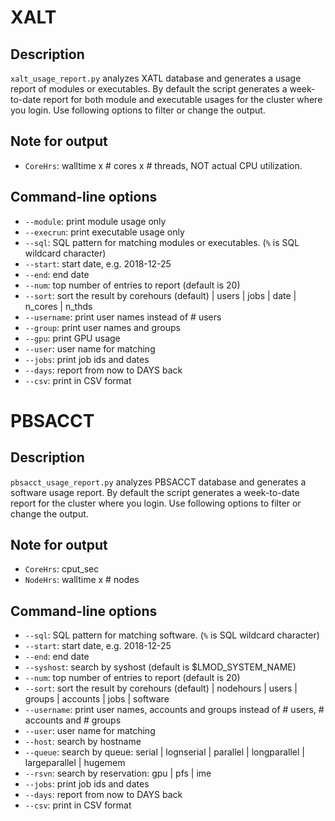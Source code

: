# XALT
## Description 
`xalt_usage_report.py` analyzes XATL database and generates a usage report of modules or executables. By default the script generates a week-to-date report for both module and executable usages for the cluster where you login. Use following options to filter or change the output.

## Note for output
* `CoreHrs`: walltime x # cores x # threads, NOT actual CPU utilization.

## Command-line options
* `--module`: print module usage only
* `--execrun`: print executable usage only
* `--sql`: SQL pattern for matching modules or executables. (`%` is SQL wildcard character)
* `--start`: start date, e.g. 2018-12-25
* `--end`: end date
* `--num`: top number of entries to report (default is 20)
* `--sort`: sort the result by corehours (default) | users | jobs | date | n_cores | n_thds 
* `--username`: print user names instead of # users
* `--group`: print user names and groups
* `--gpu`: print GPU usage 
* `--user`: user name for matching
* `--jobs`: print job ids and dates
* `--days`: report from now to DAYS back
* `--csv`: print in CSV format

# PBSACCT
## Description 
`pbsacct_usage_report.py` analyzes PBSACCT database and generates a software usage report. By default the script generates a week-to-date report for the cluster where you login. Use following options to filter or change the output.

## Note for output
* `CoreHrs`: cput_sec
* `NodeHrs`: walltime x # nodes

## Command-line options
* `--sql`: SQL pattern for matching software. (`%` is SQL wildcard character)
* `--start`: start date, e.g. 2018-12-25
* `--end`: end date
* `--syshost`: search by syshost (default is $LMOD_SYSTEM_NAME)
* `--num`: top number of entries to report (default is 20)
* `--sort`: sort the result by corehours (default) | nodehours | users | groups | accounts | jobs | software 
* `--username`: print user names, accounts and groups instead of # users, # accounts and # groups
* `--user`: user name for matching
* `--host`: search by hostname
* `--queue`: search by queue: serial | lognserial | parallel | longparallel | largeparallel | hugemem
* `--rsvn`: search by reservation: gpu | pfs | ime
* `--jobs`: print job ids and dates
* `--days`: report from now to DAYS back
* `--csv`: print in CSV format
